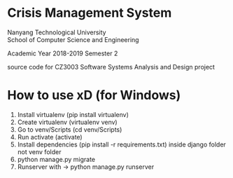# Crisis Management System

Nanyang Technological University  
School of Computer Science and Engineering

Academic Year 2018-2019 Semester 2

source code for  CZ3003 Software Systems Analysis and Design project

# How to use xD (for Windows)
1. Install virtualenv (pip install virtualenv)
2. Create virtualenv (virtualenv venv) 
3. Go to venv/Scripts (cd venv/Scripts)
4. Run activate (activate)
5. Install dependencies (pip install -r requirements.txt) inside django folder not venv folder
6. python manage.py migrate
7. Runserver with -> python manage.py runserver
